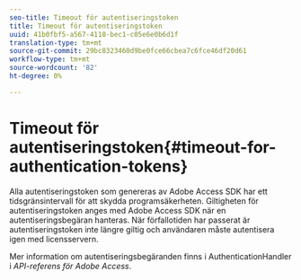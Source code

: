 ```yaml
---
seo-title: Timeout för autentiseringstoken
title: Timeout för autentiseringstoken
uuid: 41b0fbf5-a567-4118-bec1-c05e6e0b6d1f
translation-type: tm+mt
source-git-commit: 29bc8323460d9be0fce66cbea7c6fce46df20d61
workflow-type: tm+mt
source-wordcount: '82'
ht-degree: 0%

---
```



# Timeout för autentiseringstoken{#timeout-for-authentication-tokens}

Alla autentiseringstoken som genereras av Adobe Access SDK har ett tidsgränsintervall för att skydda programsäkerheten. Giltigheten för autentiseringstoken anges med Adobe Access SDK när en autentiseringsbegäran hanteras. När förfallotiden har passerat är autentiseringstoken inte längre giltig och användaren måste autentisera igen med licensservern.

Mer information om autentiseringsbegäranden finns i AuthenticationHandler i *API-referens för Adobe Access*.
